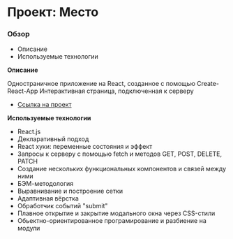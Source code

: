 # Проект: Место

### Обзор

- Описание
- Используемые технологии

**Описание**

Одностраничное приложение на React, созданное с помощью Create-React-App
Интерактивная страница, подключенная к серверу

- [Ссылка на проект](https://github.com/OlgaOlgar47/mesto-react)

**Используемые технологии**

- React.js
- Декларативный подход
- React хуки: переменные состояния и эффект
- Запросы к серверу с помощью fetch и методов GET, POST, DELETE, PATCH
- Создание нескольких функциональных компонентов и связей между ними
- БЭМ-методология
- Выравнивание и построение сетки
- Адаптивная вёрстка
- Обработчик событий "submit"
- Плавное открытие и закрытие модального окна через CSS-стили
- Обьектно-ориентированное програмирование и разбиение на модули
